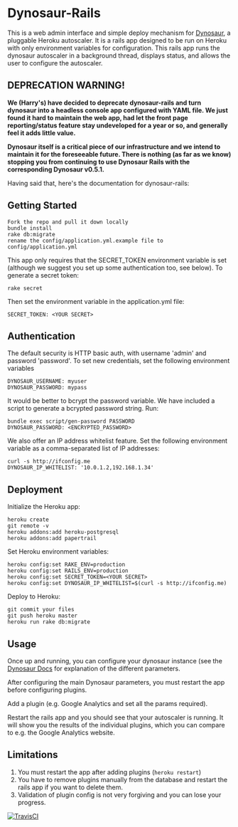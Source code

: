 # Dynosaur-Rails

This is a web admin interface and simple deploy mechanism for
[Dynosaur](http://github.com/harrystech/dynosaur), a pluggable Heroku
autoscaler. It is a rails app designed to be run on Heroku with only environment
variables for configuration. This rails app runs the dynosaur autoscaler in a
background thread, displays status, and allows the user to configure the
autoscaler.

## DEPRECATION WARNING!

**We (Harry's) have decided to deprecate dynosaur-rails and turn dynosaur into
a headless console app configured with YAML file. We just found it hard to
maintain the web app, had let the
front page reporting/status feature stay undeveloped for a year or so, and
generally feel it adds little value.**

**Dynosaur itself is a critical piece of our infrastructure and we intend to
maintain it for the foreseeable future. There is nothing (as far as we know)
stopping you from continuing to use Dynosaur Rails with the corresponding
Dynosaur v0.5.1.**

Having said that, here's the documentation for dynosaur-rails:

## Getting Started

    Fork the repo and pull it down locally
    bundle install
    rake db:migrate
    rename the config/application.yml.example file to config/application.yml

This app only requires that the SECRET_TOKEN environment variable is set (although we suggest you set up
some authentication too, see below). To generate a secret token:

    rake secret

Then set the environment variable in the application.yml file:

    SECRET_TOKEN: <YOUR SECRET>


## Authentication

The default security is HTTP basic auth, with username 'admin' and password
'password'. To set new credentials, set the following environment variables

    DYNOSAUR_USERNAME: myuser
    DYNOSAUR_PASSWORD: mypass

It would be better to bcrypt the password variable. We have included a script to
generate a bcrypted password string. Run:

    bundle exec script/gen-password PASSWORD
    DYNOSAUR_PASSWORD: <ENCRYPTED_PASSWORD>

We also offer an IP address whitelist feature. Set the following environment
variable as a comma-separated list of IP addresses:

    curl -s http://ifconfig.me
    DYNOSAUR_IP_WHITELIST: '10.0.1.2,192.168.1.34'

## Deployment

Initialize the Heroku app:

    heroku create
    git remote -v
    heroku addons:add heroku-postgresql
    heroku addons:add papertrail


Set Heroku environment variables:

    heroku config:set RAKE_ENV=production
    heroku config:set RAILS_ENV=production
    heroku config:set SECRET_TOKEN=<YOUR SECRET>
    heroku config:set DYNOSAUR_IP_WHITELIST=$(curl -s http://ifconfig.me)

Deploy to Heroku:

    git commit your files
    git push heroku master
    heroku run rake db:migrate

## Usage

Once up and running, you can configure your dynosaur instance (see the
[Dynosaur Docs](http://github.com/harrystech/dynosaur) for explanation of the
different parameters.

After configuring the main Dynosaur parameters, you must restart the app before
configuring plugins.

Add a plugin (e.g. Google Analytics and set all the params required).

Restart the rails app and you should see that your autoscaler is running. It
will show you the results of the individual plugins, which you can compare to
e.g. the Google Analytics website.

## Limitations

1. You must restart the app after adding plugins (`heroku restart`)
2. You have to remove plugins manually from the database and restart the rails
   app if you want to delete them.
3. Validation of plugin config is not very forgiving and you can lose your
   progress.

[![TravisCI](https://travis-ci.org/harrystech/dynosaur-rails.png)](https://travis-ci.org/harrystech/dynosaur-rails)
